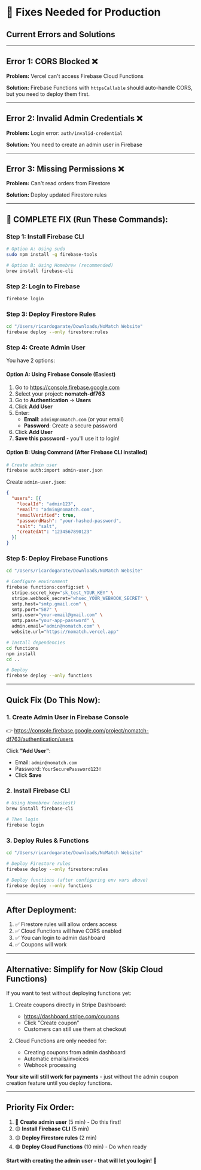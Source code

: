 # 🔧 Fixes Needed for Production

## Current Errors and Solutions

---

## **Error 1: CORS Blocked** ❌

**Problem:** Vercel can't access Firebase Cloud Functions

**Solution:** Firebase Functions with `httpsCallable` should auto-handle CORS, but you need to deploy them first.

---

## **Error 2: Invalid Admin Credentials** ❌

**Problem:** Login error: `auth/invalid-credential`

**Solution:** You need to create an admin user in Firebase

---

## **Error 3: Missing Permissions** ❌

**Problem:** Can't read orders from Firestore

**Solution:** Deploy updated Firestore rules

---

## 🚀 **COMPLETE FIX (Run These Commands):**

### **Step 1: Install Firebase CLI**

```bash
# Option A: Using sudo
sudo npm install -g firebase-tools

# Option B: Using Homebrew (recommended)
brew install firebase-cli
```

### **Step 2: Login to Firebase**

```bash
firebase login
```

### **Step 3: Deploy Firestore Rules**

```bash
cd "/Users/ricardogarate/Downloads/NoMatch Website"
firebase deploy --only firestore:rules
```

### **Step 4: Create Admin User**

You have 2 options:

#### **Option A: Using Firebase Console (Easiest)**

1. Go to https://console.firebase.google.com
2. Select your project: **nomatch-df763**
3. Go to **Authentication** → **Users**
4. Click **Add User**
5. Enter:
   - **Email**: `admin@nomatch.com` (or your email)
   - **Password**: Create a secure password
6. Click **Add User**
7. **Save this password** - you'll use it to login!

#### **Option B: Using Command (After Firebase CLI installed)**

```bash
# Create admin user
firebase auth:import admin-user.json
```

Create `admin-user.json`:
```json
{
  "users": [{
    "localId": "admin123",
    "email": "admin@nomatch.com",
    "emailVerified": true,
    "passwordHash": "your-hashed-password",
    "salt": "salt",
    "createdAt": "1234567890123"
  }]
}
```

### **Step 5: Deploy Firebase Functions**

```bash
cd "/Users/ricardogarate/Downloads/NoMatch Website"

# Configure environment
firebase functions:config:set \
  stripe.secret_key="sk_test_YOUR_KEY" \
  stripe.webhook_secret="whsec_YOUR_WEBHOOK_SECRET" \
  smtp.host="smtp.gmail.com" \
  smtp.port="587" \
  smtp.user="your-email@gmail.com" \
  smtp.pass="your-app-password" \
  admin.email="admin@nomatch.com" \
  website.url="https://nomatch.vercel.app"

# Install dependencies
cd functions
npm install
cd ..

# Deploy
firebase deploy --only functions
```

---

## **Quick Fix (Do This Now):**

### **1. Create Admin User in Firebase Console**

👉 https://console.firebase.google.com/project/nomatch-df763/authentication/users

Click **"Add User"**:
- Email: `admin@nomatch.com`
- Password: `YourSecurePassword123!`
- Click **Save**

### **2. Install Firebase CLI**

```bash
# Using Homebrew (easiest)
brew install firebase-cli

# Then login
firebase login
```

### **3. Deploy Rules & Functions**

```bash
cd "/Users/ricardogarate/Downloads/NoMatch Website"

# Deploy Firestore rules
firebase deploy --only firestore:rules

# Deploy functions (after configuring env vars above)
firebase deploy --only functions
```

---

## **After Deployment:**

1. ✅ Firestore rules will allow orders access
2. ✅ Cloud Functions will have CORS enabled
3. ✅ You can login to admin dashboard
4. ✅ Coupons will work

---

## **Alternative: Simplify for Now (Skip Cloud Functions)**

If you want to test without deploying functions yet:

1. Create coupons directly in Stripe Dashboard:
   - https://dashboard.stripe.com/coupons
   - Click "Create coupon"
   - Customers can still use them at checkout

2. Cloud Functions are only needed for:
   - Creating coupons from admin dashboard
   - Automatic emails/invoices
   - Webhook processing

**Your site will still work for payments** - just without the admin coupon creation feature until you deploy functions.

---

## **Priority Fix Order:**

1. 🔴 **Create admin user** (5 min) - Do this first!
2. 🟡 **Install Firebase CLI** (5 min)
3. 🟡 **Deploy Firestore rules** (2 min)
4. 🟢 **Deploy Cloud Functions** (10 min) - Do when ready

**Start with creating the admin user - that will let you login!** 🎯


